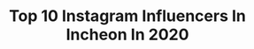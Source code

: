 ---
title: Top 10 Instagram Influencers In Incheon In 2020
description: >-
  Find top Instagram influencers in Incheon in 2020. Most popular hashtags: #incheon #seoul #korea #ig.
platform: Instagram
hits: 17
text_top: Analyze the top-rated Instagram accounts on inBeat.
text_bottom: Our platform holds 17 Instagram influencers like this in Incheon, South Korea for you to work with.
profiles:
  - username: "raul_4802"
    fullname: >-
      김창환
    bio: >-
      🇰🇷 HipHop Dancer 🌃InCheon 👰🏼홍길 남편 @gil_mellowdeep 🐩검푸 아빠 @gumpoo_kim 수) 식스센스 18시 50분 ~ 20시 문의➡️DM📨📬📮
    location: "South Korea"
    followers: 2222
    engagement: 1266
    commentsToLikes: 0.047398
    id: ck5zzsv4gcd580i14t3gejoxe
    verified: false
    hashtags: "#raul4802, #streetdance, #6xensedancestudio, #crack"
  - username: "etland_elephants"
    fullname: >-
      인천 전자랜드 엘리펀츠
    bio: >-
      ⭕️ 인천 전자랜드 엘리펀츠 공식 인스타그램 INCHEON ETLAND ELEPHANTS Official Instagram ⭕️ 홈 경기 티켓 예매 👉 https://etlticket.kbl.or.kr/ ⭕️ 전자랜드 엘리펀츠 유튜브(ELTV) 👇
    location: "South Korea"
    followers: 7072
    engagement: 385
    commentsToLikes: 0.032686
    id: ck5c4lmlm1lpv0i11l68jvz7y
    verified: false
    hashtags: "#eltv, #no, #hbd, #kbl"
  - username: "woosra"
    fullname: >-
      Kyeongwoo Kim
    bio: >-
      우쓰라 | 인물사진 계정은 ☞ @woosra_portrait
    location: "South Korea"
    followers: 5266
    engagement: 2178
    commentsToLikes: 0.049300
    id: ckf5wmvs5sl6h0j23kqwzn9tm
    verified: false
    hashtags: "#visitkyoto, #wanderlust, #photo, #citybestviews"
  - username: "35_landscape"
    fullname: >-
      이종환
    bio: >-
      풍장이의 사진일기 . visitseoul 협업작가 . 앞으로 촬영하는 가로 사진들은 스토리에 올려볼까 합니다! 많이 봐주세요!!😀😍🙏🏼🙏🏼
    location: "South Korea"
    followers: 5593
    engagement: 1417
    commentsToLikes: 0.037768
    id: ckap0gpelq7bs0i783iv1fr58
    verified: false
    hashtags: "#visitincheon, #korealandscape, #cityscape, #nightscape"
  - username: "aviation_ki"
    fullname: >-
      Jayden Ki
    bio: >-
      Korean Aviation Spotter✈ Base : ICN / GMP 🇰🇷 All pictures taken by myself📸 All pictures copyright to @aviation_ki You can repost with credit
    location: "South Korea"
    followers: 8946
    engagement: 638
    commentsToLikes: 0.017860
    id: ck5zno8duou6j0i14tx60v4nw
    verified: false
    hashtags: "#b77w, #takingoff, #b787, #aviationtopia"
  - username: "mintyuri"
    fullname: >-
      MintYuri ✈️ 민트유리
    bio: >-
      📍𝐀𝐛𝐮𝐝𝐡𝐚𝐛𝐢🇦🇪🇰🇷 ☁️ 𝑬𝒕𝒊𝒉𝒂𝒅 𝑪𝒂𝒃𝒊𝒏𝒄𝒓𝒆𝒘 \ 𝐢𝐧𝐟𝐥𝐮𝐞𝐧𝐜𝐞𝐫 𖤐 💞 𝐄𝐧𝐠.𝐭𝐞𝐚𝐜𝐡𝐞𝐫 \ 𝐲𝐨𝐮𝐭𝐮𝐛𝐞𝐫 🎓 𝐁𝐢𝐨𝐥𝐨𝐠𝐲 | 𝐄𝐧𝐠. 𝐋𝐢𝐭𝐞𝐫𝐚𝐭𝐮𝐫𝐞 💌 𝐷𝑀 𝑓𝑜𝑟 𝑏𝑢𝑠𝑖𝑛𝑒𝑠𝑠 𝑐𝑜𝑙𝑙𝑎𝑏𝑜 무한긍정에너지 @mintyuri_uae
    location: "South Korea"
    followers: 42717
    engagement: 350
    commentsToLikes: 0.047888
    id: ck8t942demw2m0j78hyvykm85
    verified: false
    hashtags: "#traveler, #chanel, #chanelcambon, #abudhabiballoon"
  - username: "solshine_y_mama"
    fullname: >-
      Sol & Mamá +1(Dec. 2020)
    bio: >-
      📸/📽 Toddler & mama adventures in squares! SOL is 🇰🇷 🇺🇸 🇬🇹 📍South Korea ❤ California
    location: "South Korea"
    followers: 7199
    engagement: 300
    commentsToLikes: 0.178005
    id: ck6u6ehumf4u10j71c8olyd7v
    verified: false
    hashtags: "#bigsister2020, #adventureswithchildren, #vidaencorea, #mylittlesunshine"
  - username: "elenakhvan_korea"
    fullname: >-
      Elena Khvan/Корея
    bio: >-
      Жизнь и будни в Корее Полезные факты С нами интересно и весело
    location: "South Korea"
    followers: 4422
    engagement: 818
    commentsToLikes: 0.099793
    id: ckap8fyk7o52w0i78gp6a6oo9
    verified: false
    hashtags: "#incheon, #samsung, #incheona"
  - username: "_iuleejieun_"
    fullname: >-
      🐰
    bio: >-
      eight ♾ ⤵
    location: "South Korea"
    followers: 43023
    engagement: 448
    commentsToLikes: 0.003819
    id: ck138e0l7fs0e0i19ug7wyl6s
    verified: false
    hashtags: "#bemycolor, #vedivero, #iu, #lee"
  - username: "helenismhuang"
    fullname: >-
      ʜᴇʟᴇɴ ʜᴜᴀɴɢ  OFFICIAL 👑
    bio: >-
      🎙 𝐄𝐧𝐭𝐞𝐫𝐭𝐚𝐢𝐧𝐞𝐫 & 𝐄𝐧𝐭𝐫𝐞𝐩𝐫𝐞𝐧𝐞𝐮𝐫 𝑀𝒶𝓈𝓉𝑒𝓇 𝑜𝒻 𝒞𝑒𝓇𝑒𝓂𝑜𝓃𝓎 & 𝒮𝒾𝓃𝑔𝑒𝓇 New Video on Youtube ⏬
    location: "South Korea"
    followers: 54137
    engagement: 140
    commentsToLikes: 0.050765
    id: ckf5qy10karob0j23uzvjjxyc
    verified: false
    hashtags: "#thepowerofmakeup, #4yearsold, #sundayvibes, #terlalucantik"
---